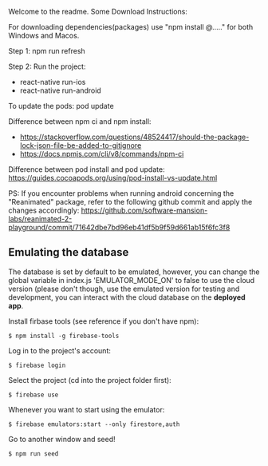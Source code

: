 Welcome to the readme.
Some Download Instructions:

For downloading dependencies(packages) use "npm install @....." for both Windows and Macos.

Step 1: npm run refresh

Step 2: Run the project:
- react-native run-ios
- react-native run-android

To update the pods: pod update

Difference between npm ci and npm install:

- https://stackoverflow.com/questions/48524417/should-the-package-lock-json-file-be-added-to-gitignore
- https://docs.npmjs.com/cli/v8/commands/npm-ci

Difference between pod install and pod update: https://guides.cocoapods.org/using/pod-install-vs-update.html

PS: If you encounter problems when running android concerning the "Reanimated" package, refer to the following github commit and apply the changes accordingly: https://github.com/software-mansion-labs/reanimated-2-playground/commit/71642dbe7bd96eb41df5b9f59d661ab15f6fc3f8


## Emulating the database

The database is set by default to be emulated, however, you can change the global variable in index.js 'EMULATOR_MODE_ON' to false to use the cloud version (please don't though, use the emulated version for testing and development, you can interact with the cloud database on the **deployed app**.

Install firbase tools (see reference if you don't have npm):

```
$ npm install -g firebase-tools
```

Log in to the project's account:
```
$ firebase login
```
Select the project (cd into the project folder first):
```
$ firebase use
```
Whenever you want to start using the emulator:
```
$ firebase emulators:start --only firestore,auth
```
Go to another window and seed!
```
$ npm run seed
```
